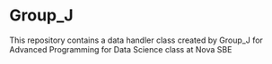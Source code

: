 # Group_J
This repository contains a data handler class created by Group_J for Advanced Programming for Data Science class at Nova SBE 